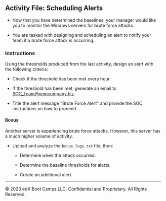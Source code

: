 ## Activity File: Scheduling Alerts 

- Now that you have determined the baselines, your manager would like you to monitor the Windows servers for brute force attacks.

- You are tasked with designing and scheduling an alert to notify your team if a brute force attack is occurring.

### Instructions

Using the thresholds produced from the last activity, design an alert with the following criteria:

  - Check if the threshold has been met every hour.

  - If the threshold has been met, generate an email to SOC_Team@ompcompany.biz.

  - Title the alert message "Brute Force Alert" and provide the SOC instructions on how to proceed.
  
#### Bonus 

Another server is experiencing brute force attacks. However, this server has a much higher volume of activity.

- Upload and analyze the `bonus_logs.txt` file, then:

  - Determine when the attack occurred.

  - Determine the baseline thresholds for alerts.
  
  - Create an additional alert.

---

© 2023 edX Boot Camps LLC. Confidential and Proprietary. All Rights Reserved.  


